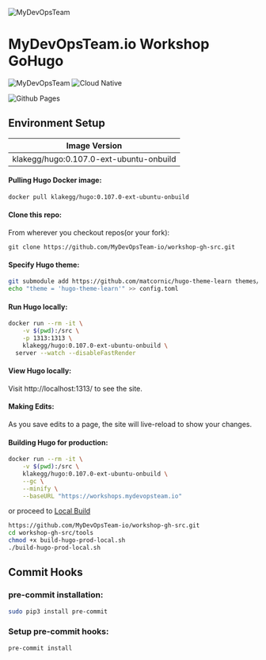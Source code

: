 ![MyDevOpsTeam](https://mydevopsteam.io/wp-content/uploads/2022/05/MyDevOpsTeam-Logo.png)

# MyDevOpsTeam.io Workshop GoHugo

![MyDevOpsTeam](https://img.shields.io/badge/MyDevOpsTeam.io-blue)
![Cloud Native](https://img.shields.io/badge/Cloud%20-Native-blue)

![Github Pages](https://img.shields.io/badge/github%20pages-121013?style=for-the-badge&logo=github&logoColor=white)

## Environment Setup

| Image Version                           |
| --------------------------------------- |
| klakegg/hugo:0.107.0-ext-ubuntu-onbuild |

#### Pulling Hugo Docker image:

```bash
docker pull klakegg/hugo:0.107.0-ext-ubuntu-onbuild
```

#### Clone this repo:

From wherever you checkout repos(or your fork):

```shell
git clone https://github.com/MyDevOpsTeam-io/workshop-gh-src.git
```

#### Specify Hugo theme:

```bash
git submodule add https://github.com/matcornic/hugo-theme-learn themes/hugo-theme-learn
echo "theme = 'hugo-theme-learn'" >> config.toml
```

#### Run Hugo locally:

```bash
docker run --rm -it \
    -v $(pwd):/src \
    -p 1313:1313 \
    klakegg/hugo:0.107.0-ext-ubuntu-onbuild \
  server --watch --disableFastRender
```

#### View Hugo locally:

Visit http://localhost:1313/ to see the site.

#### Making Edits:

As you save edits to a page, the site will live-reload to show your changes.

#### Building Hugo for production:

```bash
docker run --rm -it \
    -v $(pwd):/src \
    klakegg/hugo:0.107.0-ext-ubuntu-onbuild \
    --gc \
    --minify \
    --baseURL "https://workshops.mydevopsteam.io"
```

or proceed to [Local Build](tools/README.md)

```bash
https://github.com/MyDevOpsTeam-io/workshop-gh-src.git
cd workshop-gh-src/tools
chmod +x build-hugo-prod-local.sh
./build-hugo-prod-local.sh
```

## Commit Hooks

### pre-commit installation:

```bash
sudo pip3 install pre-commit
```

### Setup pre-commit hooks:

```bash
pre-commit install
```
